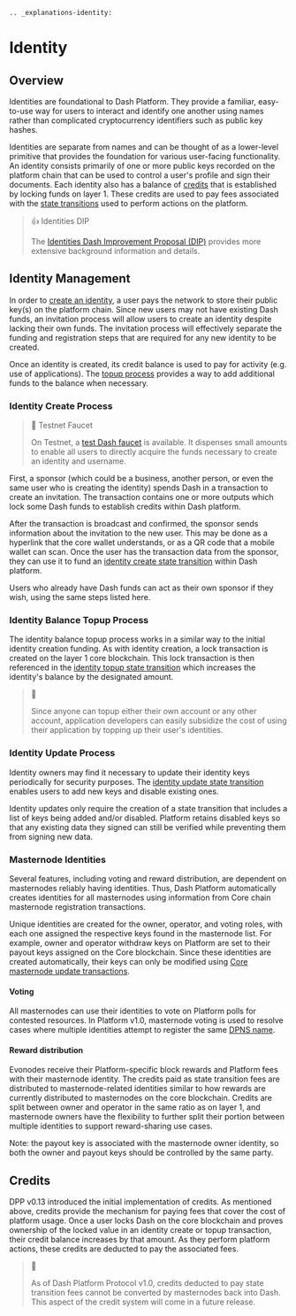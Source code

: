 ```{eval-rst}
.. _explanations-identity:
```

# Identity

## Overview

Identities are foundational to Dash Platform. They provide a familiar, easy-to-use way for users to interact and identify one another using names rather than complicated cryptocurrency identifiers such as public key hashes.

Identities are separate from names and can be thought of as a lower-level primitive that provides the foundation for various user-facing functionality. An identity consists primarily of one or more public keys recorded on the platform chain that can be used to control a user's profile and sign their documents. Each identity also has a balance of [credits](#credits) that is established by locking funds on layer 1. These credits are used to pay fees associated with the [state transitions](../explanations/platform-protocol-state-transition.md) used to perform actions on the platform.

> 👍 Identities DIP
>
> The [Identities Dash Improvement Proposal (DIP)](https://github.com/dashpay/dips/blob/master/dip-0011.md) provides more extensive background information and details.

## Identity Management

In order to [create an identity](#identity-create-process), a user pays the network to store their public key(s) on the platform chain. Since new users may not have existing Dash funds, an invitation process will allow users to create an identity despite lacking their own funds. The invitation process will effectively separate the funding and registration steps that are required for any new identity to be created.

Once an identity is created, its credit balance is used to pay for activity (e.g. use of applications). The [topup process](#identity-balance-topup-process) provides a way to add additional funds to the balance when necessary.

### Identity Create Process

> 📘 Testnet Faucet
>
> On Testnet, a [test Dash faucet](https://testnet-faucet.dash.org/) is available. It dispenses small amounts to enable all users to directly acquire the funds necessary to create an identity and username.

First, a sponsor (which could be a business, another person, or even the same user who is creating the identity) spends Dash in a transaction to create an invitation. The transaction contains one or more outputs which lock some Dash funds to establish credits within Dash platform.

After the transaction is broadcast and confirmed, the sponsor sends information about the invitation to the new user. This may be done as a hyperlink that the core wallet understands, or as a QR code that a mobile wallet can scan. Once the user has the transaction data from the sponsor, they can use it to fund an [identity create state transition](https://github.com/dashpay/dips/blob/master/dip-0011.md#identity-create-transition) within Dash platform.

Users who already have Dash funds can act as their own sponsor if they wish, using the same steps listed here.

### Identity Balance Topup Process

The identity balance topup process works in a similar way to the initial identity creation funding. As with identity creation, a lock transaction is created on the layer 1 core blockchain. This lock transaction is then referenced in the [identity topup state transition](https://github.com/dashpay/dips/blob/master/dip-0011.md#identity-topup-transition) which increases the identity's balance by the designated amount.

> 📘  
>
> Since anyone can topup either their own account or any other account, application developers can easily subsidize the cost of using their application by topping up their user's identities.

### Identity Update Process

Identity owners may find it necessary to update their identity keys periodically for security purposes. The [identity update state transition](https://github.com/dashpay/dips/blob/master/dip-0011.md#identity-update-transition) enables users to add new keys and disable existing ones.

Identity updates only require the creation of a state transition that includes a list of keys being added and/or disabled. Platform retains disabled keys so that any existing data they signed can still be verified while preventing them from signing new data.

### Masternode Identities

Several features, including voting and reward distribution, are dependent on masternodes reliably having identities. Thus, Dash Platform automatically creates identities for all masternodes using information from Core chain masternode registration transactions.

Unique identities are created for the owner, operator, and voting roles, with each one assigned the respective keys found in the masternode list. For example, owner and operator withdraw keys on Platform are set to their payout keys assigned on the Core blockchain. Since these identities are created automatically, their keys can only be modified using [Core masternode update transactions](inv:user:std#update-dip3-config).

#### Voting

All masternodes can use their identities to vote on Platform polls for contested resources. In Platform v1.0, masternode voting is used to resolve cases where multiple identities attempt to register the same [DPNS name](./dpns.md).

#### Reward distribution

Evonodes receive their Platform-specific block rewards and Platform fees with their masternode identity. The credits paid as state transition fees are distributed to masternode-related identities similar to how rewards are currently distributed to masternodes on the core blockchain. Credits are split between owner and operator in the same ratio as on layer 1, and masternode owners have the flexibility to further split their portion between multiple identities to support reward-sharing use cases.

Note: the payout key is associated with the masternode owner identity, so both the owner and payout keys should be controlled by the same party.

## Credits

DPP v0.13 introduced the initial implementation of credits. As mentioned above, credits provide the mechanism for paying fees that cover the cost of platform usage. Once a user locks Dash on the core blockchain and proves ownership of the locked value in an identity create or topup transaction, their credit balance increases by that amount. As they perform platform actions, these credits are deducted to pay the associated fees.

> 📘
>
> As of Dash Platform Protocol v1.0, credits deducted to pay state transition fees cannot be converted by masternodes back into Dash. This aspect of the credit system will come in a future release.
